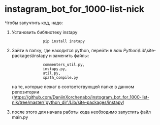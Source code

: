 # instagram_bot_for_1000-list-nick

Чтобы запучтить код, надо:
   1. Установить библиотеку instapy
            
                        pip install instapy
                
   2. Зайти в папку, где находится python, перейти в *ваш  Python*\Lib\site-packages\instapy и заменить файлы:

                        commenters_util.py,
                        instapy.py,
                        util.py,
                        xpath_compile.py
      
        на те, которые лежат в соответствующей папке в данном репозитории 
        (https://github.com/DaniinXorchenabo/instogram_bot_for_1000-list-nik/tree/master/'python_dir'/Lib/site-packages/instapy)
  
   3. после этого для начала работы кода необходимо запустить файл main.py

  
